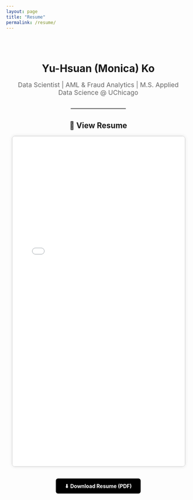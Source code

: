 ```yaml
---
layout: page
title: "Resume"
permalink: /resume/
---
```


<div style="max-width: 900px; margin: 0 auto; padding: 2rem 1rem; text-align: center;">

  <h1 style="margin-bottom: 0.5rem;">Yu-Hsuan (Monica) Ko</h1>
  <p style="font-size: 1.1rem; color: #666;">Data Scientist | AML & Fraud Analytics | M.S. Applied Data Science @ UChicago</p>

  <hr style="margin: 2rem auto; max-width: 150px; border: 1px solid #ccc;">

  <h2 style="margin-bottom: 1rem;">📄 View Resume</h2>

  <iframe 
    src="{{ '/assets/files/Yu-Hsuan_Monica_Ko_Resume.pdf' | relative_url }}" 
    width="100%" 
    height="900px" 
    style="border: 1px solid #ccc; border-radius: 8px; box-shadow: 0 0 10px rgba(0,0,0,0.1);">
  </iframe>

  <p style="margin-top: 2rem;">
    <a 
      href="{{ '/assets/files/Yu-Hsuan_Monica_Ko_Resume.pdf' | relative_url }}" 
      target="_blank" 
      rel="noopener" 
      style="
        background-color: black; 
        color: white; 
        padding: 0.75rem 1.5rem; 
        text-decoration: none; 
        border-radius: 6px; 
        font-weight: bold;
        display: inline-block;
        transition: background-color 0.3s ease;"
      onmouseover="this.style.backgroundColor='#444';"
      onmouseout="this.style.backgroundColor='black';"
    >
      ⬇ Download Resume (PDF)
    </a>
  </p>

</div>

